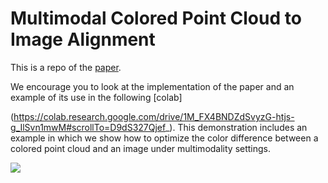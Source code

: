 # Multimodal Colored Point Cloud to Image Alignment

This is a repo of the [paper](https://openaccess.thecvf.com/content/CVPR2022/html/Rotstein_Multimodal_Colored_Point_Cloud_to_Image_Alignment_CVPR_2022_paper.html).

We encourage you to look at the implementation of the paper and an example of its use in the following [colab]

(https://colab.research.google.com/drive/1M_FX4BNDZdSvyzG-htjs-g_IlSvn1mwM#scrollTo=D9dS327Qjef_).
This demonstration includes an example in which we show how to optimize the color difference between a colored point cloud and an image under multimodality settings.

![](https://drive.google.com/uc?export=view&id=100in8Tn2bvdf7eNVDa0Y4hkcUPHuQJgD)
